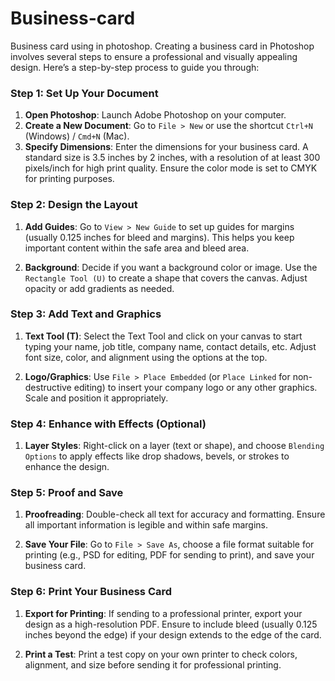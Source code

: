 # Business-card
Business card using in photoshop. 
Creating a business card in Photoshop involves several steps to ensure a professional and visually appealing design. Here’s a step-by-step process to guide you through:

### Step 1: Set Up Your Document
1. **Open Photoshop**: Launch Adobe Photoshop on your computer.
2. **Create a New Document**: Go to `File > New` or use the shortcut `Ctrl+N` (Windows) / `Cmd+N` (Mac).
3. **Specify Dimensions**: Enter the dimensions for your business card. A standard size is 3.5 inches by 2 inches, with a resolution of at least 300 pixels/inch for high print quality. Ensure the color mode is set to CMYK for printing purposes.

### Step 2: Design the Layout
1. **Add Guides**: Go to `View > New Guide` to set up guides for margins (usually 0.125 inches for bleed and margins). This helps you keep important content within the safe area and bleed area.
   
2. **Background**: Decide if you want a background color or image. Use the `Rectangle Tool (U)` to create a shape that covers the canvas. Adjust opacity or add gradients as needed.

### Step 3: Add Text and Graphics
1. **Text Tool (T)**: Select the Text Tool and click on your canvas to start typing your name, job title, company name, contact details, etc. Adjust font size, color, and alignment using the options at the top.

2. **Logo/Graphics**: Use `File > Place Embedded` (or `Place Linked` for non-destructive editing) to insert your company logo or any other graphics. Scale and position it appropriately.

### Step 4: Enhance with Effects (Optional)
1. **Layer Styles**: Right-click on a layer (text or shape), and choose `Blending Options` to apply effects like drop shadows, bevels, or strokes to enhance the design.

### Step 5: Proof and Save
1. **Proofreading**: Double-check all text for accuracy and formatting. Ensure all important information is legible and within safe margins.

2. **Save Your File**: Go to `File > Save As`, choose a file format suitable for printing (e.g., PSD for editing, PDF for sending to print), and save your business card.

### Step 6: Print Your Business Card
1. **Export for Printing**: If sending to a professional printer, export your design as a high-resolution PDF. Ensure to include bleed (usually 0.125 inches beyond the edge) if your design extends to the edge of the card.

2. **Print a Test**: Print a test copy on your own printer to check colors, alignment, and size before sending it for professional printing.

